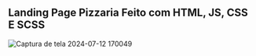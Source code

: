 ## Landing Page Pizzaria Feito com HTML, JS, CSS E SCSS
![Captura de tela 2024-07-12 170049](https://github.com/user-attachments/assets/8fc76264-f8ac-4206-b192-e3e33d486d21)
